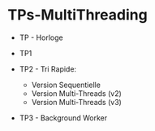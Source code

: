 # TPs-MultiThreading

  - TP - Horloge
  - TP1 

  - TP2 - Tri Rapide:
      - Version Sequentielle
      - Version Multi-Threads (v2)
      - Version Multi-Threads (v3)
  
  - TP3 - Background Worker
  
  

  
